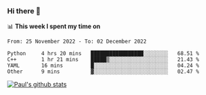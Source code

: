 ### Hi there 👋

📊 **This week I spent my time on**
<!--START_SECTION:waka-->

```text
From: 25 November 2022 - To: 02 December 2022

Python     4 hrs 20 mins   █████████████████░░░░░░░░   68.51 %
C++        1 hr 21 mins    █████▒░░░░░░░░░░░░░░░░░░░   21.43 %
YAML       16 mins         █░░░░░░░░░░░░░░░░░░░░░░░░   04.24 %
Other      9 mins          ▓░░░░░░░░░░░░░░░░░░░░░░░░   02.47 %
```

<!--END_SECTION:waka-->


[![Paul's github stats](https://github-readme-stats.vercel.app/api?username=mickeyouyou&theme=dracula&show_icons=true)](https://github.com/anuraghazra/github-readme-stats)
